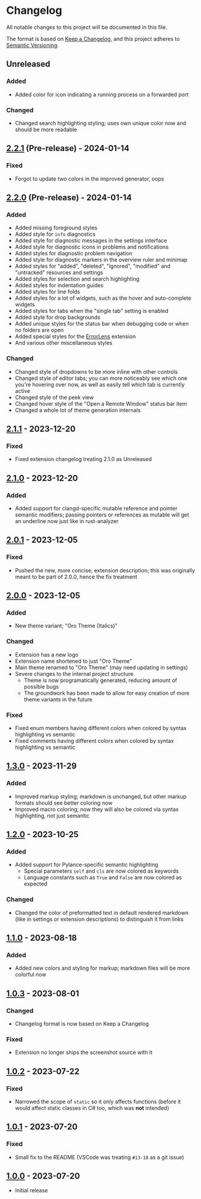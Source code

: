 # Changelog

All notable changes to this project will be documented in this file.

The format is based on [Keep a Changelog](https://keepachangelog.com/en/1.1.0/),
and this project adheres to [Semantic Versioning](https://semver.org/spec/v2.0.0.html).

## Unreleased

### Added

- Added color for icon indicating a running process on a forwarded port

### Changed

- Changed search highlighting styling; uses own unique color now and should be
  more readable

## [2.2.1](https://github.com/deimonn/oro-theme/compare/v2.2.0-preview...v2.2.1-preview) (Pre-release) - 2024-01-14

### Fixed

- Forgot to update two colors in the improved generator, oops

## [2.2.0](https://github.com/deimonn/oro-theme/compare/v2.1.1...v2.2.0-preview) (Pre-release) - 2024-01-14

### Added

- Added missing foreground styles
- Added style for `info` diagnostics
- Added style for diagnostic messages in the settings interface
- Added style for diagnostic icons in problems and notifications
- Added styles for diagnostic problem navigation
- Added style for diagnostic markers in the overview ruler and minimap
- Added styles for "added", "deleted", "ignored", "modified" and "untracked"
  resources and settings
- Added styles for selection and search highlighting
- Added styles for indentation guides
- Added styles for line folds
- Added styles for a lot of widgets, such as the hover and auto-complete widgets
- Added styles for tabs when the "single tab" setting is enabled
- Added style for drop backgrounds
- Added unique styles for the status bar when debugging code or when no folders
  are open
- Added special styles for the [ErrorLens](https://marketplace.visualstudio.com/items?itemName=usernamehw.errorlens)
  extension
- And various other miscellaneous styles

### Changed

- Changed style of dropdowns to be more inline with other controls
- Changed style of editor tabs; you can more noticeably see which one you're
  hovering over now, as well as easily tell which tab is currently active
- Changed style of the peek view
- Changed hover style of the "Open a Remote Window" status bar item
- Changed a whole lot of theme generation internals

## [2.1.1](https://github.com/deimonn/oro-theme/compare/v2.1.0...v2.1.1) - 2023-12-20

### Fixed

- Fixed extension changelog treating 2.1.0 as Unreleased

## [2.1.0](https://github.com/deimonn/oro-theme/compare/v2.0.1...v2.1.0) - 2023-12-20

### Added

- Added support for clangd-specific mutable reference and pointer semantic
  modifiers; passing pointers or references as mutable will get an underline now
  just like in rust-analyzer

## [2.0.1](https://github.com/deimonn/oro-theme/compare/v2.0.0...v2.0.1) - 2023-12-05

### Fixed

- Pushed the new, more concise, extension description; this was originally
  meant to be part of 2.0.0, hence the fix treatment

## [2.0.0](https://github.com/deimonn/oro-theme/compare/v1.3.0...v2.0.0) - 2023-12-05

### Added

- New theme variant; "Oro Theme (Italics)"

### Changed

- Extension has a new logo
- Extension name shortened to just "Oro Theme"
- Main theme renamed to "Oro Theme" (may need updating in settings)
- Severe changes to the internal project structure
  - Theme is now programatically generated, reducing amount of possible bugs
  - The groundwork has been made to allow for easy creation of more theme
    variants in the future

### Fixed

- Fixed enum members having different colors when colored by syntax highlighting
  vs semantic
- Fixed comments having different colors when colored by syntax highlighting vs
  semantic

## [1.3.0](https://github.com/deimonn/oro-theme/compare/v1.2.0...v1.3.0) - 2023-11-29

### Added

- Improved markup styling; markdown is unchanged, but other markup formats
  should see better coloring now
- Improved macro coloring; now they will also be colored via syntax
  highlighting, not just semantic

## [1.2.0](https://github.com/deimonn/oro-theme/compare/v1.1.0...v1.2.0) - 2023-10-25

### Added

- Added support for Pylance-specific semantic highlighting
  - Special parameters `self` and `cls` are now colored as keywords
  - Language constants such as `True` and `False` are now colored as expected

### Changed

- Changed the color of preformatted text in default rendered markdown (like in
  settings or extension descriptions) to distinguish it from links

## [1.1.0](https://github.com/deimonn/oro-theme/compare/v1.0.3...v1.1.0) - 2023-08-18

### Added

- Added new colors and styling for markup; markdown files will be more colorful
  now

## [1.0.3](https://github.com/deimonn/oro-theme/compare/v1.0.2...v1.0.3) - 2023-08-01

### Changed

- Changelog format is now based on Keep a Changelog

### Fixed

- Extension no longer ships the screenshot source with it

## [1.0.2](https://github.com/deimonn/oro-theme/compare/v1.0.1...v1.0.2) - 2023-07-22

### Fixed

- Narrowed the scope of `static` so it only affects functions (before it would
  affect static classes in C# too, which was **not** intended)

## [1.0.1](https://github.com/deimonn/oro-theme/compare/v1.0.0...v1.0.1) - 2023-07-20

### Fixed

- Small fix to the README (VSCode was treating `#⁠13-18` as a git issue)

## [1.0.0](https://github.com/deimonn/oro-theme/releases/tag/v1.0.0) - 2023-07-20

- Initial release